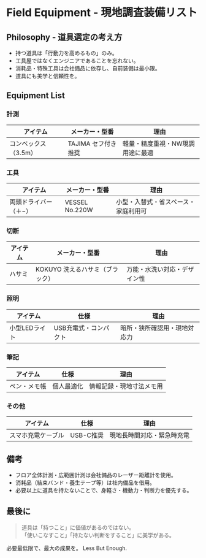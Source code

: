 # Field Equipment - 現地調査装備リスト

## Philosophy - 道具選定の考え方
- 持つ道具は「行動力を高めるもの」のみ。
- 工具屋ではなくエンジニアであることを忘れない。
- 消耗品・特殊工具は会社備品に依存し、自前装備は最小限。
- 道具にも美学と信頼性を。


## Equipment List

### 計測
|アイテム|メーカー・型番|理由|
|--|--|--|
|コンベックス（3.5m）|TAJIMA セフ付き推奨|軽量・精度重視・NW現調用途に最適|


### 工具
|アイテム|メーカー・型番|理由|
|--|--|--|
|両頭ドライバー（＋−）|VESSEL No.220W|小型・入替式・省スペース・家庭利用可|


### 切断
|アイテム|メーカー・型番|理由|
|--|--|--|
|ハサミ|KOKUYO 洗えるハサミ（ブラック）|万能・水洗い対応・デザイン性|


### 照明
|アイテム|仕様|理由|
|--|--|--|
|小型LEDライト|USB充電式・コンパクト|暗所・狭所確認用・現地対応力|


### 筆記
|アイテム|仕様|理由|
|--|--|--|
|ペン・メモ帳|個人最適化|情報記録・現地寸法メモ用|


### その他
|アイテム|仕様|理由|
|--|--|--|
|スマホ充電ケーブル|USB-C推奨|現地長時間対応・緊急時充電|


## 備考
- フロア全体計測・広範囲計測は会社備品のレーザー距離計を使用。
- 消耗品（結束バンド・養生テープ等）は社内備品を借用。
- 必要以上に道具を持たないことで、身軽さ・機動力・判断力を優先する。


## 最後に

> 道具は「持つこと」に価値があるのではない。  
> 「使いこなすこと」「持たない判断をすること」に美学がある。  

必要最低限で、最大の成果を。
Less But Enough.
